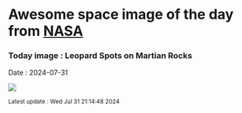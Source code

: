 
# Awesome space image of the day from [NASA](https://api.nasa.gov/)

### Today image : Leopard Spots on Martian Rocks
Date : 2024-07-31

![](https://apod.nasa.gov/apod/image/2407/LeopardSpots_Perseverance_960.jpg)

<small>Latest update : Wed Jul 31 21:14:48 2024</small>
        